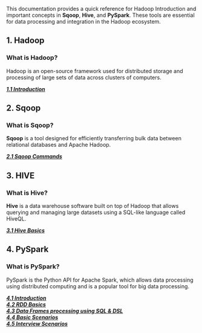 This documentation provides a quick reference for Hadoop Introduction and important concepts in **Sqoop**, **Hive**, and **PySpark**. These tools are essential for data processing and integration in the Hadoop ecosystem.

## 1. Hadoop

### What is Hadoop?
Hadoop is an open-source framework used for distributed storage and processing of large sets of data across clusters of computers.

**_[1.1 Introduction](./hadoop/intro.md)_**

## 2. Sqoop

### What is Sqoop?
**Sqoop** is a tool designed for efficiently transferring bulk data between relational databases and Apache Hadoop.

**_[2.1 Sqoop Commands](./sqoop/commands.md)_**

## 3. HIVE

### What is Hive?
**Hive** is a data warehouse software built on top of Hadoop that allows querying and managing large datasets using a SQL-like language called HiveQL.

**_[3.1 Hive Basics](./hive/basics.md)_**

## 4. PySpark

### What is PySpark?
PySpark is the Python API for Apache Spark, which allows data processing using distributed computing and is a popular tool for big data processing.

**_[4.1 Introduction]()_**
<br>
**_[4.2 RDD Basics](./pyspark/commands_rdd.md)_**
<br>
**_[4.3 Data Frames processing using SQL & DSL](./pyspark/commands_sql_dsl.md)_**
<br>
**_[4.4 Basic Scenarios](./pyspark/scenarios.md)_**
<br>
**_[4.5 Interview Scenarios](./pyspark/interview_scenarios.md)_**

